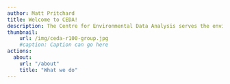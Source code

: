 ```yaml
---
author: Matt Pritchard
title: Welcome to CEDA!
description: The Centre for Environmental Data Analysis serves the environmental science community by the provision of data centres, data analysis & access, and research project participation.
thumbnail:
    url: /img/ceda-r100-group.jpg
    #caption: Caption can go here
actions:
  about:
    url: "/about"
    title: "What we do"
---
```

